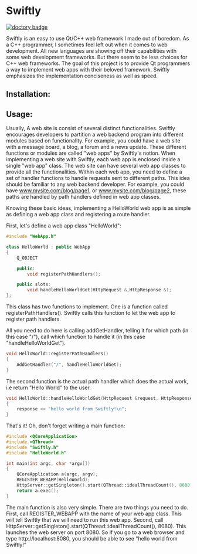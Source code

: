 # Swiftly

[![doctory badge](https://doctory.io/api/badge?ref_id=285b062063fa7a3c16f3bba99535119d66c9298cd94749a8f1a94046c08a060d "Doctory")](https://doctory.io/doc/shi-yan/Swiftly)

Swiftly is an easy to use Qt/C++ web framework I made out of boredom. As a C++ programmer, I sometimes feel left out when it comes to web development. All new languages are showing off their capabilities with some web development frameworks. But there seem to be less choices for C++ web frameworks. The goal of this project is to provide Qt programmers a way to implement web apps with their beloved framework. Swiftly emphasizes the implementation conciseness as well as speed.

## Installation:


## Usage:

Usually, A web site is consist of several distinct functionalities. Swiftly encourages developers to partition a web backend program into different modules based on functionality. For example, you could have a web site with a message board, a blog, a forum and a news update. These different functions or modules are called "web apps" by Swiftly's notion. When implementing a web site with Swiftly, each web app is enclosed inside a single "web app" class. The web site can have several web app classes to provide all the functionalities. Within each web app, you need to define a set of handler functions to handle requests sent to different paths. This idea should be familiar to any web backend developer. For example, you could have www.mysite.com/blog/page1, or www.mysite.com/blog/page2, these paths are handled by path handlers defined in web app classes.

Knowing these basic ideas, implementing a HelloWorld web app is as simple as defining a web app class and registering a route handler.

First, let's define a web app class "HelloWorld":

```cpp
#include "WebApp.h"

class HelloWorld : public WebApp
{
    Q_OBJECT

    public:
        void registerPathHandlers();

    public slots:
        void handleHelloWorldGet(HttpRequest &,HttpResponse &);
};
```

This class has two functions to implement. One is a function called registerPathHandlers(). Swiftly calls this function to let the web app to register path handlers.

All you need to do here is calling addGetHandler, telling it for which path (in this case "/"), call which function to handle it (in this case "handleHelloWorldGet").

```cpp
void HelloWorld::registerPathHandlers()
{
    AddGetHandler("/", handleHelloWorldGet);
}
```

The second function is the actual path handler which does the actual work, i.e return "Hello World" to the user.

```cpp
void HelloWorld::handleHelloWorldGet(HttpRequest &request, HttpResponse &response)
{
    response << "hello world from Swiftly!\n";
}
```

That's it! Oh, don't forget writing a main function:

```cpp
#include <QCoreApplication>
#include <QThread>
#include "Swiftly.h"
#include "HelloWorld.h"

int main(int argc, char *argv[])
{
    QCoreApplication a(argc, argv);
    REGISTER_WEBAPP(HelloWorld);
    HttpServer::getSingleton().start(QThread::idealThreadCount(), 8080);
    return a.exec();
}
```

The main function is also very simple. There are two things you need to do. First, call REGISTER_WEBAPP with the name of your web app class. This will tell Swiftly that we will need to run this web app. Second, call HttpServer::getSingleton().start(QThread::idealThreadCount(), 8080). This launches the web server on port 8080. So if you go to a web browser and type http://localhost:8080, you should be able to see "hello world from Swiftly!"

